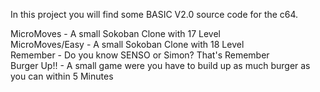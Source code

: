 In this project you will find some BASIC V2.0 source code for the c64.

MicroMoves      - A small Sokoban Clone with 17 Level</br>
MicroMoves/Easy - A small Sokoban Clone with 18 Level</br>
Remember        - Do you know SENSO or Simon? That's Remember</br>
Burger Up!!     - A small game were you have to build up as much burger as you can within 5 Minutes</br>
